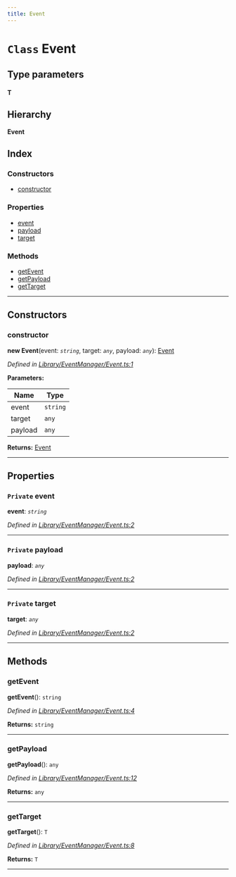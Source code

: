 ```yaml
---
title: Event
---
```


# `Class` Event

## Type parameters
#### T 
## Hierarchy

**Event**

## Index

### Constructors

* [constructor](event#constructor)

### Properties

* [event](event#event-1)
* [payload](event#payload)
* [target](event#target)

### Methods

* [getEvent](event#getevent)
* [getPayload](event#getpayload)
* [getTarget](event#gettarget)

---

## Constructors

<a id="constructor"></a>

###  constructor

**new Event**(event: *`string`*, target: *`any`*, payload: *`any`*): [Event](event)

*Defined in [Library/EventManager/Event.ts:1](https://github.com/SpoonX/stix/blob/88d2215/src/Library/EventManager/Event.ts#L1)*

**Parameters:**

| Name | Type |
| ------ | ------ |
| event | `string` |
| target | `any` |
| payload | `any` |

**Returns:** [Event](event)

___

## Properties

<a id="event-1"></a>

### `Private` event

**event**: *`string`*

*Defined in [Library/EventManager/Event.ts:2](https://github.com/SpoonX/stix/blob/88d2215/src/Library/EventManager/Event.ts#L2)*

___
<a id="payload"></a>

### `Private` payload

**payload**: *`any`*

*Defined in [Library/EventManager/Event.ts:2](https://github.com/SpoonX/stix/blob/88d2215/src/Library/EventManager/Event.ts#L2)*

___
<a id="target"></a>

### `Private` target

**target**: *`any`*

*Defined in [Library/EventManager/Event.ts:2](https://github.com/SpoonX/stix/blob/88d2215/src/Library/EventManager/Event.ts#L2)*

___

## Methods

<a id="getevent"></a>

###  getEvent

**getEvent**(): `string`

*Defined in [Library/EventManager/Event.ts:4](https://github.com/SpoonX/stix/blob/88d2215/src/Library/EventManager/Event.ts#L4)*

**Returns:** `string`

___
<a id="getpayload"></a>

###  getPayload

**getPayload**(): `any`

*Defined in [Library/EventManager/Event.ts:12](https://github.com/SpoonX/stix/blob/88d2215/src/Library/EventManager/Event.ts#L12)*

**Returns:** `any`

___
<a id="gettarget"></a>

###  getTarget

**getTarget**(): `T`

*Defined in [Library/EventManager/Event.ts:8](https://github.com/SpoonX/stix/blob/88d2215/src/Library/EventManager/Event.ts#L8)*

**Returns:** `T`

___

